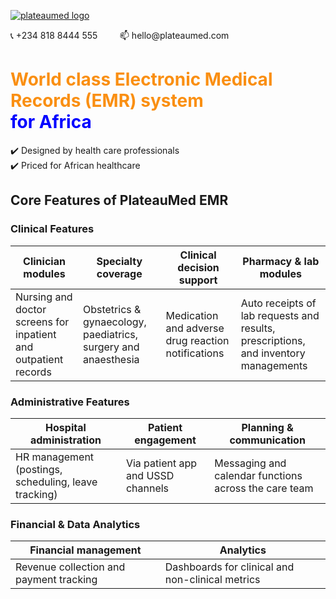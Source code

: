 [![plateaumed logo](https://plateaumed.com/wp-content/themes/plateaumed-holding/assets/img/logo.svg)](https://plateaumed.com/)
<p> 📞 +234 818 8444 555 &nbsp;  &nbsp;  &nbsp;  &nbsp;   📫 hello@plateaumed.com </p>

<h1 style="color: #FA8F12;">
  World class Electronic Medical Records (EMR) system<br>
  <span style="color: blue;">for Africa<span>
</h1>

✔️ Designed by health care professionals  
✔️ Priced for African healthcare

## Core Features of PlateauMed EMR

### Clinical Features
    
| Clinician modules | Specialty coverage | Clinical decision support | Pharmacy & lab modules |
| ----------- | ----------- | ----------- | ----------- |
| Nursing and doctor screens for inpatient and outpatient records | Obstetrics & gynaecology, paediatrics, surgery and anaesthesia | Medication and adverse drug reaction notifications | Auto receipts of lab requests and results, prescriptions, and inventory managements |
    
### Administrative Features
    
| Hospital administration | Patient engagement | Planning & communication |
| ----------- | ----------- | ----------- |
| HR management (postings, scheduling, leave tracking) | Via patient app and USSD channels | Messaging and calendar functions across the care team |
    
### Financial & Data Analytics
    
| Financial management | Analytics |
| ----------- | ----------- |
| Revenue collection and payment tracking | Dashboards for clinical and non-clinical metrics |
